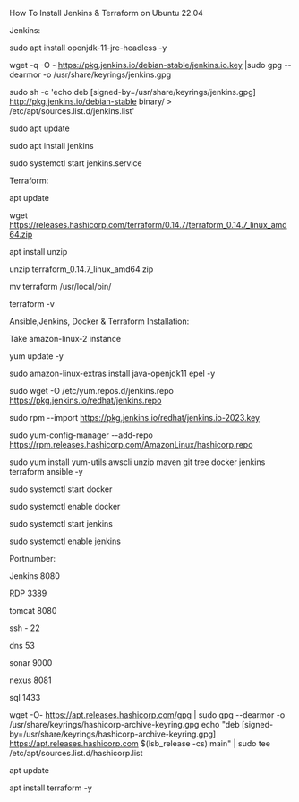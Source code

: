 
How To Install Jenkins & Terraform on Ubuntu 22.04

Jenkins:

sudo apt install openjdk-11-jre-headless -y

wget -q -O - https://pkg.jenkins.io/debian-stable/jenkins.io.key |sudo gpg --dearmor -o /usr/share/keyrings/jenkins.gpg

sudo sh -c 'echo deb [signed-by=/usr/share/keyrings/jenkins.gpg] http://pkg.jenkins.io/debian-stable binary/ > /etc/apt/sources.list.d/jenkins.list'

sudo apt update

sudo apt install jenkins

sudo systemctl start jenkins.service


Terraform:

apt update

wget https://releases.hashicorp.com/terraform/0.14.7/terraform_0.14.7_linux_amd64.zip

apt install unzip

unzip terraform_0.14.7_linux_amd64.zip

mv terraform /usr/local/bin/

terraform -v






Ansible,Jenkins, Docker & Terraform Installation:

Take amazon-linux-2 instance

yum update -y

sudo amazon-linux-extras install java-openjdk11 epel -y

sudo wget -O /etc/yum.repos.d/jenkins.repo https://pkg.jenkins.io/redhat/jenkins.repo

sudo rpm --import https://pkg.jenkins.io/redhat/jenkins.io-2023.key


sudo yum-config-manager --add-repo https://rpm.releases.hashicorp.com/AmazonLinux/hashicorp.repo

sudo yum install yum-utils awscli unzip maven git tree docker jenkins terraform ansible -y

sudo systemctl start docker

sudo systemctl enable docker

sudo systemctl start jenkins

sudo systemctl enable jenkins

Portnumber:

Jenkins 8080

RDP 3389

tomcat 8080

ssh - 22 

dns 53

sonar 9000

nexus 8081

sql 1433


wget -O- https://apt.releases.hashicorp.com/gpg | sudo gpg --dearmor -o /usr/share/keyrings/hashicorp-archive-keyring.gpg
echo "deb [signed-by=/usr/share/keyrings/hashicorp-archive-keyring.gpg] https://apt.releases.hashicorp.com $(lsb_release -cs) main" | sudo tee /etc/apt/sources.list.d/hashicorp.list

apt update 

apt install terraform -y

